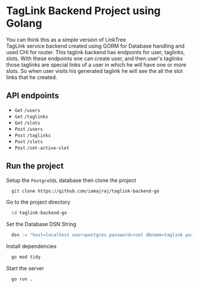 
# TagLink Backend Project using Golang

You can think this as a simple version of LinkTree  
TagLink service backend created using GORM for Database handling and used CHI for router. This taglink backend has endpoints for user, taglinks, slots. With these endpoints one can create user, and then user's taglinks those taglinks are special links of a user in which he will have one or more slots. So when user visits his generated taglink he will see the all the slot links that he created.
## API endpoints

- `Get`   `/users`
- `Get`   `/taglinks`
- `Get`   `/slots`
- `Post`  `/users`
- `Post`  `/taglinks`
- `Post`  `/slots`
- `Post`  `/set-active-slot`




## Run the project

Setup the `PostgreSQL` database then clone the project

```bash
  git clone https://github.com/iamajraj/taglink-backend-go
```

Go to the project directory

```bash
  cd taglink-backend-go
```

Set the Database DSN String
```go
  dsn := "host=localhost user=postgres password=root dbname=taglink port=5432"
```

Install dependencies

```bash
  go mod tidy
```

Start the server

```bash
  go run .
```
